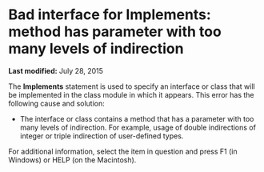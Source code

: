 
# Bad interface for Implements: method has parameter with too many levels of indirection

 **Last modified:** July 28, 2015

The  **Implements** statement is used to specify an interface or class that will be implemented in the class module in which it appears. This error has the following cause and solution:




- The interface or class contains a method that has a parameter with too many levels of indirection. For example, usage of double indirections of integer or triple indirection of user-defined types.
    

For additional information, select the item in question and press F1 (in Windows) or HELP (on the Macintosh).
